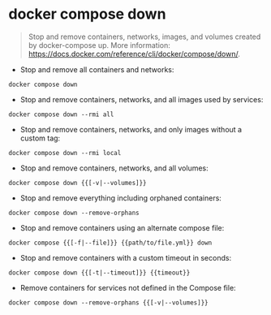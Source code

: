 # docker compose down

> Stop and remove containers, networks, images, and volumes created by docker-compose up.
> More information: <https://docs.docker.com/reference/cli/docker/compose/down/>.
- Stop and remove all containers and networks:

`docker compose down`

- Stop and remove containers, networks, and all images used by services:

`docker compose down --rmi all`

- Stop and remove containers, networks, and only images without a custom tag:

`docker compose down --rmi local`

- Stop and remove containers, networks, and all volumes:

`docker compose down {{[-v|--volumes]}}`

- Stop and remove everything including orphaned containers:

`docker compose down --remove-orphans`

- Stop and remove containers using an alternate compose file:

`docker compose {{[-f|--file]}} {{path/to/file.yml}} down`

- Stop and remove containers with a custom timeout in seconds:

`docker compose down {{[-t|--timeout]}} {{timeout}}`

- Remove containers for services not defined in the Compose file:

`docker compose down --remove-orphans {{[-v|--volumes]}}`
